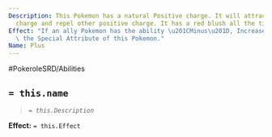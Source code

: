 ```yaml
---
Description: This Pokemon has a natural Positive charge. It will attract negative
  charge and repel other positive charge. It has a red blush all the time.
Effect: "If an ally Pokemon has the ability \u201CMinus\u201D, Increase 2 Points to\
  \ the Special Attribute of this Pokemon."
Name: Plus
---
```


#PokeroleSRD/Abilities

## `= this.name`

> *`= this.Description`*

**Effect:** `= this.Effect`